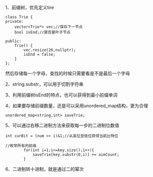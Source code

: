 1、前缀树，优先定义tire

```
class Trie {
private:
    vector<Trie*> vec;//保存下一节点
    bool isEnd;//是否是叶子节点

public:
    Trie() {
        vec.resize(26,nullptr);
        isEnd = false;
    }
};
```

然后存储每一个字母，查找的时候只需要看是不是最后一个字母



2、string.substr，可以用于切割字符串

3、利用前缀树isEnd的特点，也可以获得到最小前缀单词

4、如果要存储前缀数量，还是可以采用unordered_map结构，更为合理

```
unordered_map<string,int> saveTrie;
```

5、可以通过右移二进制方法来获取每一步的二进制位数值

```
int curBit = (num >> i)&1;//从高位至低位获得当前比特位

//枚举所有的前缀
        for(int i=1;i<=key.size();i++){
            saveTrie[key.substr(0,i)] += aimCount;
        }
```

6、二进制转十进制，就是通过二的幂次